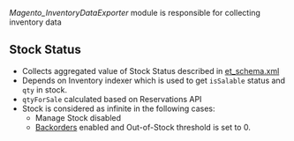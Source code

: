 *Magento_InventoryDataExporter* module is responsible for collecting inventory data

## Stock Status

- Collects aggregated value of Stock Status described in [et_schema.xml](etc/et_schema.xml)
- Depends on Inventory indexer which is used to get `isSalable` status and `qty` in stock. 
- `qtyForSale` calculated based on Reservations API
- Stock is considered as infinite in the following cases:
  - Manage Stock disabled
  - [Backorders](https://docs.magento.com/user-guide/catalog/inventory-backorders.html?itm_source=devdocs&itm_medium=quick_search&itm_campaign=federated_search&itm_term=backorer) enabled and Out-of-Stock threshold is set to 0.
